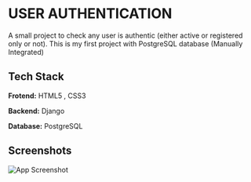 # USER AUTHENTICATION

A small project to check any user is authentic (either active or registered only or not). This is my first project with PostgreSQL database (Manually Integrated)

## Tech Stack

**Frotend:** HTML5 , CSS3 

**Backend:** Django

**Database:** PostgreSQL

## Screenshots

![App Screenshot](https://pbs.twimg.com/media/F00Mzt4aMAATT5g?format=jpg&name=4096x4096)

